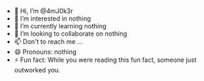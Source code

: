 - 👋 Hi, I’m @4mJ0k3r
- 👀 I’m interested in nothing
- 🌱 I’m currently learning nothing
- 💞️ I’m looking to collaborate on nothing
- 📫 Don't to reach me ...
- 😄 Pronouns: nothing
- ⚡ Fun fact: While you were reading this fun fact, someone just outworked you.

<!---
4mJ0k3r/4mJ0k3r is a ✨ special ✨ repository because its `README.md` (this file) appears on your GitHub profile.
You can click the Preview link to take a look at your changes.
--->
